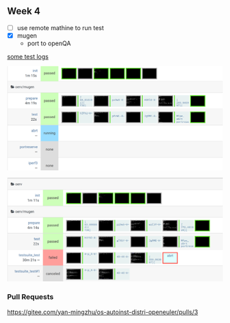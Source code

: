 ## Week 4

+ [ ] use remote mathine to run test
+ [x] mugen
  + port to openQA

[some test logs](./res/wrapper_testsuite_test-mugen_logs.tgz)

![pic](res/截图%202023-09-26%2021-06-58.png)

![pic](res/截图%202023-09-26%2021-06-48.png)

### Pull Requests

https://gitee.com/yan-mingzhu/os-autoinst-distri-openeuler/pulls/3

